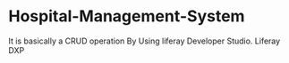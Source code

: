 # Hospital-Management-System
It is basically a CRUD operation
By Using liferay Developer Studio.
Liferay DXP

